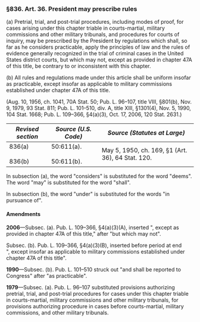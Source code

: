 ### §836. Art. 36. President may prescribe rules ###

(a) Pretrial, trial, and post-trial procedures, including modes of proof, for cases arising under this chapter triable in courts-martial, military commissions and other military tribunals, and procedures for courts of inquiry, may be prescribed by the President by regulations which shall, so far as he considers practicable, apply the principles of law and the rules of evidence generally recognized in the trial of criminal cases in the United States district courts, but which may not, except as provided in chapter 47A of this title, be contrary to or inconsistent with this chapter.

(b) All rules and regulations made under this article shall be uniform insofar as practicable, except insofar as applicable to military commissions established under chapter 47A of this title.

(Aug. 10, 1956, ch. 1041, 70A Stat. 50; Pub. L. 96–107, title VIII, §801(b), Nov. 9, 1979, 93 Stat. 811; Pub. L. 101–510, div. A, title XIII, §1301(4), Nov. 5, 1990, 104 Stat. 1668; Pub. L. 109–366, §4(a)(3), Oct. 17, 2006, 120 Stat. 2631.)

|  *Revised section*   |     *Source (U.S. Code)*     |          *Source (Statutes at Large)*           |
|----------------------|------------------------------|-------------------------------------------------|
|836(a)<br/><br/>836(b)|50:611(a).<br/><br/>50:611(b).|May 5, 1950, ch. 169, §1 (Art. 36), 64 Stat. 120.|

In subsection (a), the word "considers" is substituted for the word "deems". The word "may" is substituted for the word "shall".

In subsection (b), the word "under" is substituted for the words "in pursuance of".

#### Amendments ####

**2006**—Subsec. (a). Pub. L. 109–366, §4(a)(3)(A), inserted ", except as provided in chapter 47A of this title," after "but which may not".

Subsec. (b). Pub. L. 109–366, §4(a)(3)(B), inserted before period at end ", except insofar as applicable to military commissions established under chapter 47A of this title".

**1990**—Subsec. (b). Pub. L. 101–510 struck out "and shall be reported to Congress" after "as practicable".

**1979**—Subsec. (a). Pub. L. 96–107 substituted provisions authorizing pretrial, trial, and post-trial procedures for cases under this chapter triable in courts-martial, military commissions and other military tribunals, for provisions authorizing procedure in cases before courts-martial, military commissions, and other military tribunals.
